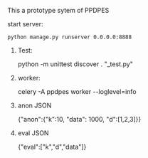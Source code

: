 This a prototype sytem of PPDPES


start server:

	python manage.py runserver 0.0.0.0:8888

1) Test:

    python -m unittest discover . "_test.py"

2) worker:

    celery -A ppdpes worker --loglevel=info

3) anon JSON

	{"anon":{"k":10, "data": 1000, "d":[1,2,3]}}

4) eval JSON

	{"eval":["k","d","data"]}

